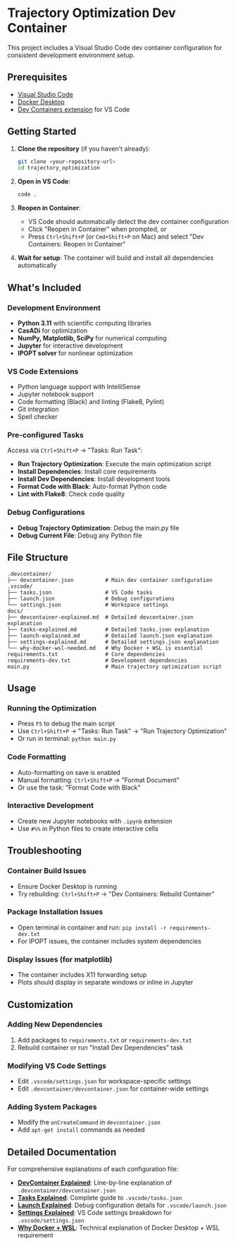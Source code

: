# Trajectory Optimization Dev Container

This project includes a Visual Studio Code dev container configuration for consistent development environment setup.

## Prerequisites

- [Visual Studio Code](https://code.visualstudio.com/)
- [Docker Desktop](https://www.docker.com/products/docker-desktop)
- [Dev Containers extension](https://marketplace.visualstudio.com/items?itemName=ms-vscode-remote.remote-containers) for VS Code

## Getting Started

1. **Clone the repository** (if you haven't already):
   ```bash
   git clone <your-repository-url>
   cd trajectory_optimization
   ```

2. **Open in VS Code**:
   ```bash
   code .
   ```

3. **Reopen in Container**:
   - VS Code should automatically detect the dev container configuration
   - Click "Reopen in Container" when prompted, or
   - Press `Ctrl+Shift+P` (or `Cmd+Shift+P` on Mac) and select "Dev Containers: Reopen in Container"

4. **Wait for setup**: The container will build and install all dependencies automatically

## What's Included

### Development Environment
- **Python 3.11** with scientific computing libraries
- **CasADi** for optimization
- **NumPy, Matplotlib, SciPy** for numerical computing
- **Jupyter** for interactive development
- **IPOPT solver** for nonlinear optimization

### VS Code Extensions
- Python language support with IntelliSense
- Jupyter notebook support
- Code formatting (Black) and linting (Flake8, Pylint)
- Git integration
- Spell checker

### Pre-configured Tasks
Access via `Ctrl+Shift+P` → "Tasks: Run Task":
- **Run Trajectory Optimization**: Execute the main optimization script
- **Install Dependencies**: Install core requirements
- **Install Dev Dependencies**: Install development tools
- **Format Code with Black**: Auto-format Python code
- **Lint with Flake8**: Check code quality

### Debug Configurations
- **Debug Trajectory Optimization**: Debug the main.py file
- **Debug Current File**: Debug any Python file

## File Structure

```
.devcontainer/
├── devcontainer.json          # Main dev container configuration
.vscode/
├── tasks.json                 # VS Code tasks
├── launch.json                # Debug configurations
└── settings.json              # Workspace settings
docs/
├── devcontainer-explained.md  # Detailed devcontainer.json explanation
├── tasks-explained.md         # Detailed tasks.json explanation
├── launch-explained.md        # Detailed launch.json explanation
├── settings-explained.md      # Detailed settings.json explanation
└── why-docker-wsl-needed.md   # Why Docker + WSL is essential
requirements.txt               # Core dependencies
requirements-dev.txt           # Development dependencies
main.py                        # Main trajectory optimization script
```

## Usage

### Running the Optimization
- Press `F5` to debug the main script
- Use `Ctrl+Shift+P` → "Tasks: Run Task" → "Run Trajectory Optimization"
- Or run in terminal: `python main.py`

### Code Formatting
- Auto-formatting on save is enabled
- Manual formatting: `Ctrl+Shift+P` → "Format Document"
- Or use the task: "Format Code with Black"

### Interactive Development
- Create new Jupyter notebooks with `.ipynb` extension
- Use `#%%` in Python files to create interactive cells

## Troubleshooting

### Container Build Issues
- Ensure Docker Desktop is running
- Try rebuilding: `Ctrl+Shift+P` → "Dev Containers: Rebuild Container"

### Package Installation Issues
- Open terminal in container and run: `pip install -r requirements-dev.txt`
- For IPOPT issues, the container includes system dependencies

### Display Issues (for matplotlib)
- The container includes X11 forwarding setup
- Plots should display in separate windows or inline in Jupyter

## Customization

### Adding New Dependencies
1. Add packages to `requirements.txt` or `requirements-dev.txt`
2. Rebuild container or run "Install Dev Dependencies" task

### Modifying VS Code Settings
- Edit `.vscode/settings.json` for workspace-specific settings
- Edit `.devcontainer/devcontainer.json` for container-wide settings

### Adding System Packages
- Modify the `onCreateCommand` in `devcontainer.json`
- Add `apt-get install` commands as needed

## Detailed Documentation

For comprehensive explanations of each configuration file:

- **[DevContainer Explained](docs/devcontainer-explained.md)**: Line-by-line explanation of `.devcontainer/devcontainer.json`
- **[Tasks Explained](docs/tasks-explained.md)**: Complete guide to `.vscode/tasks.json`
- **[Launch Explained](docs/launch-explained.md)**: Debug configuration details for `.vscode/launch.json`
- **[Settings Explained](docs/settings-explained.md)**: VS Code settings breakdown for `.vscode/settings.json`
- **[Why Docker + WSL](docs/why-docker-wsl-needed.md)**: Technical explanation of Docker Desktop + WSL requirement
